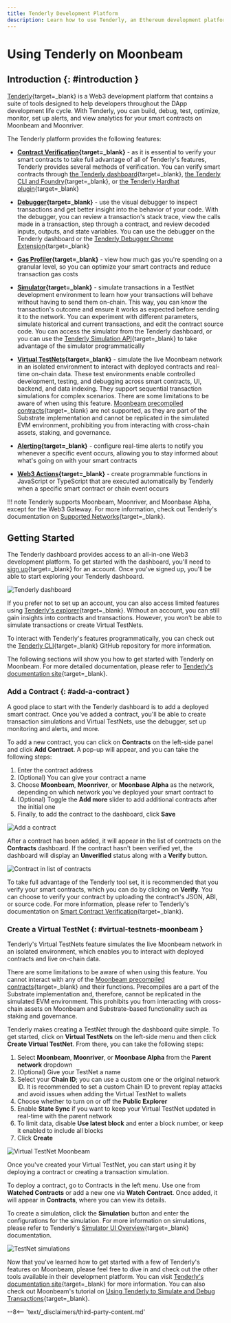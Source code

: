 ```yaml
---
title: Tenderly Development Platform
description: Learn how to use Tenderly, an Ethereum development platform, to build, debug, and monitor Solidity smart contracts on Moonbeam.
---
```


# Using Tenderly on Moonbeam

## Introduction {: #introduction }

[Tenderly](https://tenderly.co){target=\_blank} is a Web3 development platform that contains a suite of tools designed to help developers throughout the DApp development life cycle. With Tenderly, you can build, debug, test, optimize, monitor, set up alerts, and view analytics for your smart contracts on Moonbeam and Moonriver.

The Tenderly platform provides the following features:

- **[Contract Verification](https://docs.tenderly.co/contract-verification){target=\_blank}** - as it is essential to verify your smart contracts to take full advantage of all of Tenderly's features, Tenderly provides several methods of verification. You can verify smart contracts through [the Tenderly dashboard](https://docs.tenderly.co/contract-verification/dashboard){target=\_blank}, [the Tenderly CLI and Foundry](https://docs.tenderly.co/contract-verification/foundry){target=\_blank}, or [the Tenderly Hardhat plugin](https://docs.tenderly.co/contract-verification/hardhat){target=\_blank}

- **[Debugger](https://docs.tenderly.co/debugger){target=\_blank}** - use the visual debugger to inspect transactions and get better insight into the behavior of your code. With the debugger, you can review a transaction's stack trace, view the calls made in a transaction, step through a contract, and review decoded inputs, outputs, and state variables. You can use the debugger on the Tenderly dashboard or the [Tenderly Debugger Chrome Extension](https://docs.tenderly.co/debugger/dev-toolkit-browser-extension){target=\_blank}

- **[Gas Profiler](https://docs.tenderly.co/debugger/gas-profiler){target=\_blank}** - view how much gas you're spending on a granular level, so you can optimize your smart contracts and reduce transaction gas costs

- **[Simulator](https://docs.tenderly.co/simulator-ui){target=\_blank}** - simulate transactions in a TestNet development environment to learn how your transactions will behave without having to send them on-chain. This way, you can know the transaction's outcome and ensure it works as expected before sending it to the network. You can experiment with different parameters, simulate historical and current transactions, and edit the contract source code. You can access the simulator from the Tenderly dashboard, or you can use the [Tenderly Simulation API](https://docs.tenderly.co/reference/api#tag/Simulations){target=\_blank} to take advantage of the simulator programmatically

- **[Virtual TestNets](https://docs.tenderly.co/virtual-testnets){target=\_blank}** - simulate the live Moonbeam network in an isolated environment to interact with deployed contracts and real-time on-chain data. These test environments enable controlled development, testing, and debugging across smart contracts, UI, backend, and data indexing. They support sequential transaction simulations for complex scenarios. There are some limitations to be aware of when using this feature. [Moonbeam precompiled contracts](/builders/ethereum/precompiles/overview){target=\_blank} are not supported, as they are part of the Substrate implementation and cannot be replicated in the simulated EVM environment, prohibiting you from interacting with cross-chain assets, staking, and governance.

- **[Alerting](https://docs.tenderly.co/alerts/intro-to-alerts){target=\_blank}** - configure real-time alerts to notify you whenever a specific event occurs, allowing you to stay informed about what's going on with your smart contracts

- **[Web3 Actions](https://docs.tenderly.co/web3-actions/intro-to-web3-actions){target=\_blank}** - create programmable functions in JavaScript or TypeScript that are executed automatically by Tenderly when a specific smart contract or chain event occurs

!!! note
    Tenderly supports Moonbeam, Moonriver, and Moonbase Alpha, except for the Web3 Gateway. For more information, check out Tenderly's documentation on [Supported Networks](https://docs.tenderly.co/supported-networks#supported-networks){target=\_blank}.

## Getting Started

The Tenderly dashboard provides access to an all-in-one Web3 development platform. To get started with the dashboard, you'll need to [sign up](https://dashboard.tenderly.co/register){target=\_blank} for an account. Once you've signed up, you'll be able to start exploring your Tenderly dashboard.

![Tenderly dashboard](/images/builders/ethereum/dev-env/tenderly/tenderly-1.webp)

If you prefer not to set up an account, you can also access limited features using [Tenderly's explorer](https://dashboard.tenderly.co/explorer){target=\_blank}. Without an account, you can still gain insights into contracts and transactions. However, you won't be able to simulate transactions or create Virtual TestNets.

To interact with Tenderly's features programmatically, you can check out the [Tenderly CLI](https://github.com/Tenderly/tenderly-cli){target=\_blank} GitHub repository for more information.

The following sections will show you how to get started with Tenderly on Moonbeam. For more detailed documentation, please refer to [Tenderly's documentation site](https://docs.tenderly.co){target=\_blank}.

### Add a Contract {: #add-a-contract }

A good place to start with the Tenderly dashboard is to add a deployed smart contract. Once you've added a contract, you'll be able to create transaction simulations and Virtual TestNets, use the debugger, set up monitoring and alerts, and more.

To add a new contract, you can click on **Contracts** on the left-side panel and click **Add Contract**. A pop-up will appear, and you can take the following steps:

1. Enter the contract address
2. (Optional) You can give your contract a name
3. Choose **Moonbeam**, **Moonriver**, or **Moonbase Alpha** as the network, depending on which network you've deployed your smart contract to
4. (Optional) Toggle the **Add more** slider to add additional contracts after the initial one
5. Finally, to add the contract to the dashboard, click **Save**

![Add a contract](/images/builders/ethereum/dev-env/tenderly/tenderly-2.webp)

After a contract has been added, it will appear in the list of contracts on the **Contracts** dashboard. If the contract hasn't been verified yet, the dashboard will display an **Unverified** status along with a **Verify** button.

![Contract in list of contracts](/images/builders/ethereum/dev-env/tenderly/tenderly-3.webp)

To take full advantage of the Tenderly tool set, it is recommended that you verify your smart contracts, which you can do by clicking on **Verify**. You can choose to verify your contract by uploading the contract's JSON, ABI, or source code. For more information, please refer to Tenderly's documentation on [Smart Contract Verification](https://docs.tenderly.co/contract-verification#verifying-a-smart-contract){target=\_blank}.

### Create a Virtual TestNet {: #virtual-testnets-moonbeam }

Tenderly's Virtual TestNets feature simulates the live Moonbeam network in an isolated environment, which enables you to interact with deployed contracts and live on-chain data.

There are some limitations to be aware of when using this feature. You cannot interact with any of the [Moonbeam precompiled contracts](/builders/ethereum/precompiles/){target=\_blank} and their functions. Precompiles are a part of the Substrate implementation and, therefore, cannot be replicated in the simulated EVM environment. This prohibits you from interacting with cross-chain assets on Moonbeam and Substrate-based functionality such as staking and governance.

Tenderly makes creating a TestNet through the dashboard quite simple. To get started, click on **Virtual TestNets** on the left-side menu and then click **Create Virtual TestNet**. From there, you can take the following steps:

1. Select **Moonbeam**, **Moonriver**, or **Moonbase Alpha** from the **Parent network** dropdown
2. (Optional) Give your TestNet a name
3. Select your **Chain ID**; you can use a custom one or the original network ID. It is recommended to set a custom Chain ID to prevent replay attacks and avoid issues when adding the Virtual TestNet to wallets
4. Choose whether to turn on or off the **Public Explorer**
5. Enable **State Sync** if you want to keep your Virtual TestNet updated in real-time with the parent network
6. To limit data, disable **Use latest block** and enter a block number, or keep it enabled to include all blocks
7. Click **Create**

![Virtual TestNet Moonbeam](/images/builders/ethereum/dev-env/tenderly/tenderly-4.webp)

Once you've created your Virtual TestNet, you can start using it by deploying a contract or creating a transaction simulation.

To deploy a contract, go to Contracts in the left menu. Use one from **Watched Contracts** or add a new one via **Watch Contract**. Once added, it will appear in **Contracts**, where you can view its details.

To create a simulation, click the **Simulation** button and enter the configurations for the simulation. For more information on simulations, please refer to Tenderly's [Simulator UI Overview](https://docs.tenderly.co/simulator-ui/using-simulation-ui){target=\_blank} documentation.

![TestNet simulations](/images/builders/ethereum/dev-env/tenderly/tenderly-5.webp)

Now that you've learned how to get started with a few of Tenderly's features on Moonbeam, please feel free to dive in and check out the other tools available in their development platform. You can visit [Tenderly's documentation site](https://docs.tenderly.co){target=\_blank} for more information. You can also check out Moonbeam's tutorial on [Using Tenderly to Simulate and Debug Transactions](/tutorials/eth-api/using-tenderly/){target=\_blank}.

--8<-- 'text/_disclaimers/third-party-content.md'
